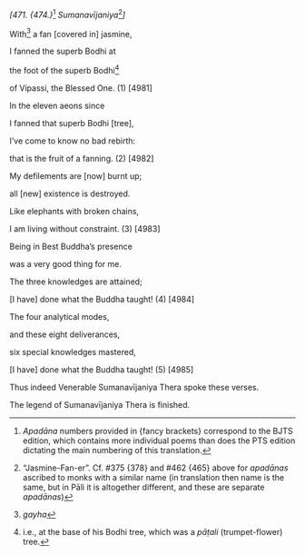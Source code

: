 *\[471. {474.}*[^1] *Sumanavījaniya*[^2]*\]*

With[^3] a fan \[covered in\] jasmine,

I fanned the superb Bodhi at

the foot of the superb Bodhi[^4]

of Vipassi, the Blessed One. (1) \[4981\]

In the eleven aeons since

I fanned that superb Bodhi \[tree\],

I’ve come to know no bad rebirth:

that is the fruit of a fanning. (2) \[4982\]

My defilements are \[now\] burnt up;

all \[new\] existence is destroyed.

Like elephants with broken chains,

I am living without constraint. (3) \[4983\]

Being in Best Buddha’s presence

was a very good thing for me.

The three knowledges are attained;

\[I have\] done what the Buddha taught! (4) \[4984\]

The four analytical modes,

and these eight deliverances,

six special knowledges mastered,

\[I have\] done what the Buddha taught! (5) \[4985\]

Thus indeed Venerable Sumanavījaniya Thera spoke these verses.

The legend of Sumanavījaniya Thera is finished.

[^1]: *Apadāna* numbers provided in {fancy brackets} correspond to the
    BJTS edition, which contains more individual poems than does the PTS
    edition dictating the main numbering of this translation.

[^2]: “Jasmine-Fan-er”. Cf. \#375 {378} and \#462 {465} above for
    *apadānas* ascribed to monks with a similar name (in translation
    then name is the same, but in Pāli it is altogether different, and
    these are separate *apadānas*)

[^3]: *gayha*

[^4]: i.e., at the base of his Bodhi tree, which was a *pāṭali*
    (trumpet-flower) tree.
